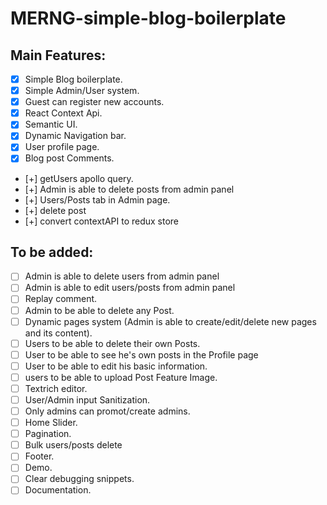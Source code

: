 # MERNG-simple-blog-boilerplate

## Main Features:

- [x] Simple Blog boilerplate.
- [x] Simple Admin/User system.
- [x] Guest can register new accounts.
- [x] React Context Api.
- [x] Semantic UI.
- [x] Dynamic Navigation bar.
- [x] User profile page.
- [x] Blog post Comments.
- [+] getUsers apollo query.
- [+] Admin is able to delete posts from admin panel
- [+] Users/Posts tab in Admin page.
- [+] delete post
- [+] convert contextAPI to redux store

## To be added:

- [ ] Admin is able to delete users from admin panel
- [ ] Admin is able to edit users/posts from admin panel
- [ ] Replay comment.
- [ ] Admin to be able to delete any Post.
- [ ] Dynamic pages system (Admin is able to create/edit/delete new pages and its content).
- [ ] Users to be able to delete their own Posts.
- [ ] User to be able to see he's own posts in the Profile page
- [ ] User to be able to edit his basic information.
- [ ] users to be able to upload Post Feature Image.
- [ ] Textrich editor.
- [ ] User/Admin input Sanitization.
- [ ] Only admins can promot/create admins.
- [ ] Home Slider.
- [ ] Pagination.
- [ ] Bulk users/posts delete
- [ ] Footer.
- [ ] Demo.
- [ ] Clear debugging snippets.
- [ ] Documentation.
